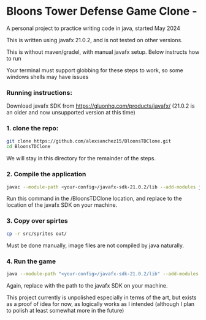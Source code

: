 # Bloons Tower Defense Game Clone -

A personal project to practice writing code in java, started May 2024

This is written using javafx 21.0.2, and is not tested on other versions.

This is without maven/gradel, with manual javafx setup. Below instructs how to run

Your terminal must support globbing for these steps to work, so some windows shells may have issues

### Running instructions:

Download javafx SDK from https://gluonhq.com/products/javafx/ (21.0.2 is an older and now unsupported version at this time)

### 1. clone the repo:

```bash
git clone https://github.com/alexsanchez15/BloonsTDClone.git
cd BloonsTDClone
```
We will stay in this directory for the remainder of the steps.

### 2. Compile the application

```bash
javac --module-path <your-config>/javafx-sdk-21.0.2/lib --add-modules javafx.base,javafx.controls,javafx.fxml,javafx.graphics,javafx.media,javafx.swing,javafx.web -d out src/**/*.java
```
Run this command in the /BloonsTDClone location, and replace <your-config> to the location of the javafx SDK on your machine.

### 3. Copy over spirtes

```bash
cp -r src/sprites out/
```
Must be done manually, image files are not compiled by java naturally.

### 4. Run the game

```bash
java --module-path "<your-config>/javafx-sdk-21.0.2/lib" --add-modules javafx.base,javafx.controls,javafx.fxml,javafx.graphics,javafx.media,javafx.swing,javafx.web -cp out model.Bloons
```
Again, replace <your-config> with the path to the javafx SDK on your machine.

This project currently is unpolished especially in terms of the art, but exists as a proof of idea for now, as logically works as I intended
(although I plan to polish at least somewhat more in the future)

